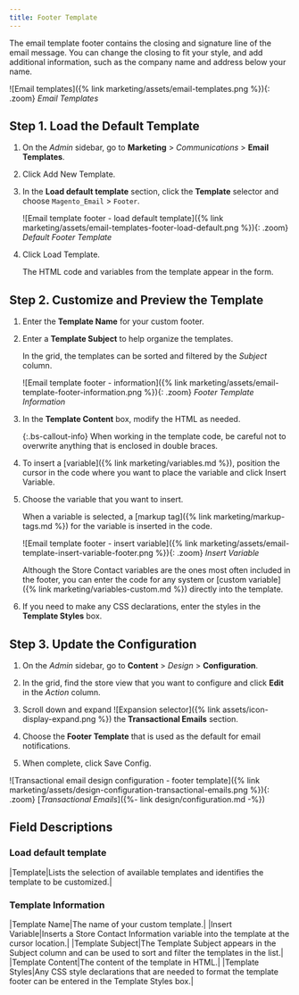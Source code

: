 ```yaml
---
title: Footer Template
---
```


The email template footer contains the closing and signature line of the email message. You can change the closing to fit your style, and add additional information, such as the company name and address below your name.

![Email templates]({% link marketing/assets/email-templates.png %}){: .zoom}
_Email Templates_

## Step 1. Load the Default Template

1. On the _Admin_ sidebar, go to **Marketing** > _Communications_ > **Email Templates**.

1. Click <span class="btn">Add New Template</span>.

1. In the **Load default template** section, click the **Template** selector and choose `Magento_Email` > `Footer`.

    ![Email template footer - load default template]({% link marketing/assets/email-templates-footer-load-default.png %}){: .zoom}
    _Default Footer Template_

1. Click <span class="btn">Load Template</span>.

    The HTML code and variables from the template appear in the form.

## Step 2. Customize and Preview the Template

1. Enter the **Template Name** for your custom footer.

1. Enter a **Template Subject** to help organize the templates.

   In the grid, the templates can be sorted and filtered by the _Subject_ column.

    ![Email template footer - information]({% link marketing/assets/email-template-footer-information.png %}){: .zoom}
    _Footer Template Information_

1. In the **Template Content** box, modify the HTML as needed.

    {:.bs-callout-info}
    When working in the template code, be careful not to overwrite anything that is enclosed in double braces.

1. To insert a [variable]({% link marketing/variables.md %}), position the cursor in the code where you want to place the variable and click <span class="btn">Insert Variable</span>.

1. Choose the variable that you want to insert.

    When a variable is selected, a [markup tag]({% link marketing/markup-tags.md %}) for the variable is inserted in the code.

    ![Email template footer - insert variable]({% link marketing/assets/email-template-insert-variable-footer.png %}){: .zoom}
    _Insert Variable_

    Although the Store Contact variables are the ones most often included in the footer, you can enter the code for any system or [custom variable]({% link marketing/variables-custom.md %}) directly into the template.

1. If you need to make any CSS declarations, enter the styles in the **Template Styles** box.

## Step 3. Update the Configuration

1. On the _Admin_ sidebar, go to **Content** > _Design_ > **Configuration**.

1. In the grid, find the store view that you want to configure and click **Edit** in the _Action_ column.

1. Scroll down and expand ![Expansion selector]({% link assets/icon-display-expand.png %}) the **Transactional Emails** section.

1. Choose the **Footer Template** that is used as the default for email notifications.

1. When complete, click <span class="btn">Save Config</span>.

![Transactional email design configuration - footer template]({% link marketing/assets/design-configuration-transactional-emails.png %}){: .zoom}
[_Transactional Emails_]({%- link design/configuration.md -%})

## Field Descriptions

### Load default template

|Template|Lists the selection of available templates and identifies the template to be customized.|

### Template Information

|Template Name|The name of your custom template.|
|Insert Variable|Inserts a Store Contact Information variable into the template at the cursor location.|
|Template Subject|The Template Subject appears in the Subject column and can be used to sort and filter the templates in the list.|
|Template Content|The content of the template in HTML.|
|Template Styles|Any CSS style declarations that are needed to format the template footer can be entered in the Template Styles box.|

